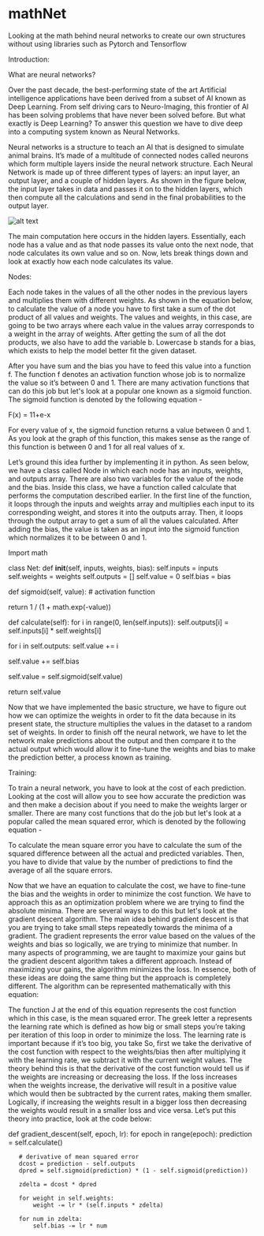 # mathNet
Looking at the math behind neural networks to create our own structures without using libraries such as Pytorch and Tensorflow

Introduction:

What are neural networks?

Over the past decade, the best-performing state of the art Artificial intelligence applications have been derived from a subset of AI known as Deep Learning. From self driving cars to Neuro-Imaging, this frontier of AI has been solving problems that have never been solved before. But what exactly is Deep Learning? To answer this question we have to dive deep into a computing system known as Neural Networks.

Neural networks is a structure to teach an AI that is designed to simulate animal brains. It’s made of a multitude of connected nodes called neurons which form multiple layers inside the neural network structure. Each Neural Network is made up of three different types of layers: an input layer, an output layer, and a couple of hidden layers. As shown in the figure below, the input layer takes in data and passes it on to the hidden layers, which then compute all the calculations and send in the final probabilities to the output layer.

![alt text](https://miro.medium.com/max/1700/0*_SH7tsNDTkGXWtZb.png)


The main computation here occurs in the hidden layers. Essentially, each node has a value and as that node passes its value onto the next node, that node calculates its own value and so on. Now, lets break things down and look at exactly how each node calculates its value.


Nodes:

Each node takes in the values of all the other nodes in the previous layers and multiplies them with different weights. As shown in the equation below, to calculate the value of a node you have to first take a sum of the dot product of all values and weights. The values and weights, in this case, are going to be two arrays where each value in the values array corresponds to a weight in the array of weights. After getting the sum of all the dot products, we also have to add the variable b. Lowercase b stands for a bias, which exists to help the model better fit the given dataset. 
 
After you have sum and the bias you have to feed this value into a function f. The function f denotes an activation function whose job is to normalize the value so it’s between 0 and 1. There are many activation functions that can do this job but let's look at a popular one known as a sigmoid function. The sigmoid function is denoted by the following equation - 

F(x) = 11+e-x


For every value of x, the sigmoid function returns a value between 0 and 1. As you look at the graph of this function, this makes sense as the range of this function is between 0 and 1 for all real values of x. 

Let’s ground this idea further by implementing it in python. As seen below, we have a class called Node in which each node has an inputs, weights, and outputs array. There are also two variables for the value of the node and the bias. Inside this class, we have a function called calculate that performs the computation described earlier. In the first line of the function, it loops through the inputs and weights array and multiplies each input to its corresponding weight, and stores it into the outputs array. Then, it loops through the output array to get a sum of all the values calculated. After adding the bias, the value is taken as an input into the sigmoid function which normalizes it to be between 0 and 1.

Import math

class Net:
   def __init__(self, inputs, weights, bias):
       self.inputs = inputs
       self.weights = weights
       self.outputs = []
       self.value = 0
       self.bias = bias

def sigmoid(self, value):  # activation function

   return 1 / (1 + math.exp(-value))

def calculate(self):
   for i in range(0, len(self.inputs)):
       self.outputs[i] = self.inputs[i] * self.weights[i]

   for i in self.outputs:
       self.value += i

   self.value += self.bias
  
   self.value = self.sigmoid(self.value)

   return self.value


Now that we have implemented the basic structure, we have to figure out how we can optimize the weights in order to fit the data because in its present state, the structure multiplies the values in the dataset to a random set of weights. In order to finish off the neural network, we have to let the network make predictions about the output and then compare it to the actual output which would allow it to fine-tune the weights and bias to make the prediction better, a process known as training. 

Training:

To train a neural network, you have to look at the cost of each prediction. Looking at the cost will allow you to see how accurate the prediction was and then make a decision about if you need to make the weights larger or smaller. There are many cost functions that do the job but let's look at a popular called the mean squared error, which is denoted by the following equation -

To calculate the mean square error you have to calculate the sum of the squared difference between all the actual and predicted variables. Then, you have to divide that value by the number of predictions to find the average of all the square errors. 

Now that we have an equation to calculate the cost, we have to fine-tune the bias and the weights in order to minimize the cost function. We have to approach this as an optimization problem where we are trying to find the absolute minima. There are several ways to do this but let's look at the gradient descent algorithm. The main idea behind gradient descent is that you are trying to take small steps repeatedly towards the minima of a gradient. The gradient represents the error value based on the values of the weights and bias so logically, we are trying to minimize that number. In many aspects of programming, we are taught to maximize your gains but the gradient descent algorithm takes a different approach. Instead of maximizing your gains, the algorithm minimizes the loss. In essence, both of these ideas are doing the same thing but the approach is completely different. The algorithm can be represented mathematically with this equation:



The function J at the end of this equation represents the cost function which in this case, is the mean squared error. The greek letter a represents the learning rate which is defined as how big or small steps you’re taking per iteration of this loop in order to minimize the loss. The learning rate is important because if it’s too big, you take So, first we take the derivative of the cost function with respect to the weights/bias then after multiplying it with the learning rate, we subtract it with the current weight values. The theory behind this is that the derivative of the cost function would tell us if the weights are increasing or decreasing the loss. If the loss increases when the weights increase, the derivative will result in a positive value which would then be subtracted by the current rates, making them smaller. Logically, if increasing the weights result in a bigger loss then decreasing the weights would result in a smaller loss and vice versa. 
Let’s put this theory into practice, look at the code below: 

def gradient_descent(self, epoch, lr):
   for epoch in range(epoch):
       prediction = self.calculate()

       # derivative of mean squared error
       dcost = prediction - self.outputs
       dpred = self.sigmoid(prediction) * (1 - self.sigmoid(prediction))

       zdelta = dcost * dpred

       for weight in self.weights:
           weight -= lr * (self.inputs * zdelta)

       for num in zdelta:
           self.bias -= lr * num

